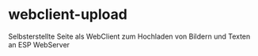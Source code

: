 # webclient-upload
Selbsterstellte Seite als WebClient zum Hochladen von Bildern und Texten an ESP WebServer
